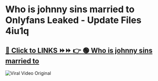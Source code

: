 
 # Who is johnny sins married to Onlyfans Leaked - Update Files 4iu1q

## <h2><a href="https://clipsfans.com/Who_is_johnny_sins_married_to&ref=git">🔗 Click to LINKS ⏩⏩ 👉 🟢 Who is johnny sins married to </a></h2>

<a href="https://clipsfans.com/Who_is_johnny_sins_married_to&ref=git" rel="nofollow" data-target="animated-image.originalLink"><img src="https://i.ibb.co.com/xMMVF88/686577567.gif" alt="Viral Video Original" style="max-width: 100%; display: inline-block;" data-target="animated-image.originalImage"></a>

